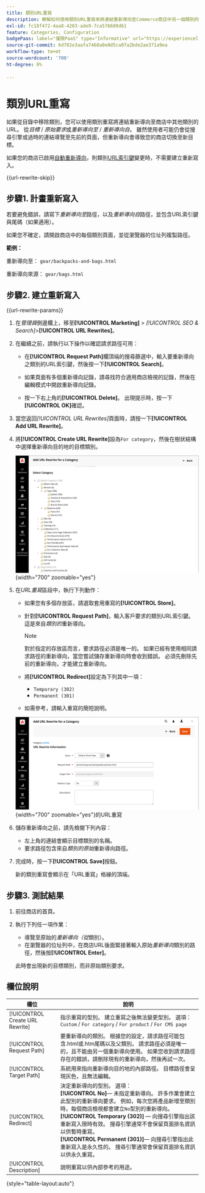 ```yaml
---
title: 類別URL重寫
description: 瞭解如何使用類別URL重寫來將連結重新導向至Commerce商店中另一個類別的URL。
exl-id: fc18f472-4aa8-4203-ade9-7ca576689d61
feature: Categories, Configuration
badgePaas: label="僅限PaaS" type="Informative" url="https://experienceleague.adobe.com/en/docs/commerce/user-guides/product-solutions" tooltip="僅適用於雲端專案(Adobe管理的PaaS基礎結構)和內部部署專案的Adobe Commerce 。"
source-git-commit: 6d782e3aafa7460a0e0d5ca07a2bde2ae371a9ea
workflow-type: tm+mt
source-wordcount: '700'
ht-degree: 0%

---
```


# 類別URL重寫

如果從目錄中移除類別，您可以使用類別重寫將連結重新導向至商店中其他類別的URL。 從&#x200B;_目標_ / _原始要求_&#x200B;或&#x200B;_重新導向至_ / _重新導向自_。 雖然使用者可能仍會從搜尋引擎或過時的連結導覽至先前的頁面，但重新導向會導致您的商店切換至新目標。

如果您的商店已啟用[自動重新導向](url-redirect-product-automatic.md)，則類別[URL索引鍵](../catalog/catalog-urls.md)變更時，不需要建立重新寫入。

{{url-rewrite-skip}}

## 步驟1. 計畫重新寫入

若要避免錯誤，請寫下&#x200B;_重新導向至_&#x200B;路徑，以及&#x200B;_重新導向自_&#x200B;路徑，並包含URL索引鍵與尾碼（如果適用）。

如果您不確定，請開啟商店中的每個類別頁面，並從瀏覽器的位址列複製路徑。

**範例：**

重新導向至： `gear/backpacks-and-bags.html`

重新導向來源： `gear/bags.html`

## 步驟2. 建立重新寫入

{{url-rewrite-params}}

1. 在&#x200B;_管理員_&#x200B;側邊欄上，移至&#x200B;**[!UICONTROL Marketing]** > _[!UICONTROL SEO & Search]_>**[!UICONTROL URL Rewrites]**。

1. 在繼續之前，請執行以下操作以確認請求路徑可用：

   - 在&#x200B;**[!UICONTROL Request Path]**&#x200B;欄頂端的搜尋篩選中，輸入要重新導向之類別的URL索引鍵，然後按一下&#x200B;**[!UICONTROL Search]**。

   - 如果頁面有多個重新導向記錄，請尋找符合適用商店檢視的記錄，然後在編輯模式中開啟重新導向記錄。

   - 按一下右上角的&#x200B;**[!UICONTROL Delete]**。 出現提示時，按一下&#x200B;**[!UICONTROL OK]**&#x200B;確認。

1. 當您返回&#x200B;_[!UICONTROL URL Rewrites]_&#x200B;頁面時，請按一下&#x200B;**[!UICONTROL Add URL Rewrite]**。

1. 將&#x200B;**[!UICONTROL Create URL Rewrite]**&#x200B;設為`For category`，然後在樹狀結構中選擇重新導向目的地的目標類別。

   ![URL重寫 — 選擇類別](./assets/url-rewrite-category-choose.png){width="700" zoomable="yes"}

1. 在&#x200B;_URL重寫_&#x200B;區段中，執行下列動作：

   - 如果您有多個存放區，請選取套用重寫的&#x200B;**[!UICONTROL Store]**。

   - 針對&#x200B;**[!UICONTROL Request Path]**，輸入客戶要求的類別URL索引鍵。 這是來自&#x200B;_類別的_&#x200B;重新導向。

     >[!NOTE]
     >
     >對於指定的存放區而言，要求路徑必須是唯一的。 如果已經有使用相同請求路徑的重新導向，當您嘗試儲存重新導向時會收到錯誤。 必須先刪除先前的重新導向，才能建立重新導向。

   - 將&#x200B;**[!UICONTROL Redirect]**&#x200B;設定為下列其中一項：

      - `Temporary (302)`
      - `Permanent (301)`

   - 如需參考，請輸入重寫的簡短說明。

   ![新增類別](./assets/url-rewrite-for-category.png){width="700" zoomable="yes"}的URL重寫

1. 儲存重新導向之前，請先檢閱下列內容：

   - 左上角的連結會顯示目標類別的名稱。
   - 要求路徑包含來自&#x200B;_類別的原始_&#x200B;重新導向路徑。

1. 完成時，按一下&#x200B;**[!UICONTROL Save]**&#x200B;按鈕。

   新的類別重寫會顯示在「URL重寫」格線的頂端。

## 步驟3. 測試結果

1. 前往商店的首頁。

1. 執行下列任一項作業：

   - 導覽至原始的&#x200B;_重新導向（從_&#x200B;類別）。
   - 在瀏覽器的位址列中，在商店URL後面緊接著輸入原始&#x200B;_重新導向_&#x200B;類別的路徑，然後按&#x200B;**[!UICONTROL Enter]**。

   此時會出現新的目標類別，而非原始類別要求。

## 欄位說明

| 欄位 | 說明 |
|--- |--- |
| [!UICONTROL Create URL Rewrite] | 指示重寫的型別。 建立重寫之後無法變更型別。 選項： `Custom` / `For category` / `For product` / `For CMS page` |
| [!UICONTROL Request Path] | 要重新導向的類別。 根據您的設定，請求路徑可能包含.html或.htm尾碼以及父類別。 請求路徑必須是唯一的，且不能由另一個重新導向使用。 如果您收到請求路徑存在的錯誤，請刪除現有的重新導向，然後再試一次。 |
| [!UICONTROL Target Path] | 系統用來指向重新導向目的地的內部路徑。 目標路徑會呈現灰色，且無法編輯。 |
| [!UICONTROL Redirect] | 決定重新導向的型別。 選項： <br/>**[!UICONTROL No]**— 未指定重新導向。 許多作業會建立此型別的重新導向要求。 例如，每次您將產品新增至類別時，每個商店檢視都會建立`No`型別的重新導向。<br/>**[!UICONTROL Temporary (302)]** — 向搜尋引擎指出該重新寫入限時有效。 搜尋引擎通常不會保留頁面排名資訊以供暫時重寫。 <br/>**[!UICONTROL Permanent (301)]**— 向搜尋引擎指出此重新寫入是永久性的。 搜尋引擎通常會保留頁面排名資訊以供永久重寫。 |
| [!UICONTROL Description] | 說明重寫以供內部參考的用途。 |

{style="table-layout:auto"}

